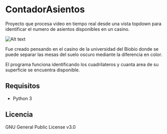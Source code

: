 # ContadorAsientos
Proyecto que procesa video en tiempo real desde una vista topdown para identificar el numero de asientos disponibles en un casino.

![Alt text](https://github.com/DreamyBit/ContadorAsientos/blob/main/docs/Demo.gif?sanitize=true)

Fue creado pensando en el casino de la universidad del Biobío donde se puede separar las mesas del suelo oscuro mediante la diferencia en color.

El programa funciona identificando los cuadrilateros y cuanta area de su superficie se encuentra disponible.

## Requisitos

- Python 3

## Licencia

GNU General Public License v3.0
